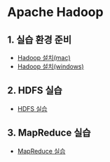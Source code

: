 # Apache Hadoop
## 1. 실습 환경 준비
- [Hadoop 설치(mac)](01-Hadoop_%EC%84%A4%EC%B9%98_mac.md)
- [Hadoop 설치(windows)](01-Hadoop_설치_windows.md)

## 2. HDFS 실습
- [HDFS 실습](02-HDFS_%EC%8B%A4%EC%8A%B5.md)

## 3. MapReduce 실습
- [MapReduce 실습](02-mapreduce/README.md)
